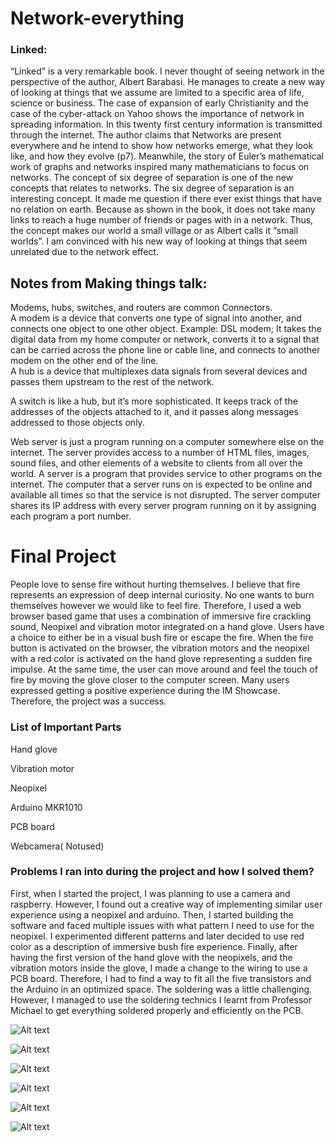 # Network-everything
### Linked:

“Linked” is a very remarkable book. I never thought of seeing network in the perspective of the author, Albert Barabasi. He manages to create a new way of looking at things that we assume are limited to a specific area of life, science or business.  The case of expansion of early Christianity and the case of the cyber-attack on Yahoo shows the importance of network in spreading information. In this twenty first century information is transmitted through the internet. The author claims that Networks are present everywhere and he intend to show how networks emerge, what they look like, and how they evolve (p7).  Meanwhile, the story of Euler’s mathematical work of graphs and networks inspired many mathematicians to focus on networks. The concept of six degree of separation is one of the new concepts that relates to networks.
The six degree of separation is an interesting concept. It made me question if there ever exist things that have no relation on earth. Because as shown in the book, it does not take many links to reach a huge number of friends or pages with in a network. Thus, the concept makes our world a small village or as Albert calls it “small worlds”.  I am convinced with his new way of looking at things that seem unrelated due to the network effect. 


## Notes from Making things talk:

Modems, hubs, switches, and routers are common Connectors.  
A modem is a device that converts one type of signal into another, and connects one object to one other object. Example: DSL modem;  It takes the digital data from my home computer or network, converts it to a signal that can be carried across the phone line or cable line, and connects to another modem on the other end of the line.  
A hub is a device that multiplexes data signals from several devices and passes them upstream to the rest of the network. 

A switch is like a hub, but it’s more sophisticated. It keeps track of the addresses of the objects attached to it, and it passes along messages addressed to those objects only. 

Web server is just a program running on a computer somewhere else on the internet. The server provides access to a number of HTML files, images, sound files, and other elements of a website to clients from all over the world.
A server is a program that provides service to other programs on the internet. The computer that a server runs on is expected to be online and available all times so that the service is not disrupted. 
The server computer shares its IP address with every server program running on it by assigning each program a port number.


# Final Project


People love to sense fire without hurting themselves. I believe that fire represents an expression of deep internal curiosity. No one wants to burn themselves however we would like to feel fire. Therefore, I used a web browser based game that uses a combination of immersive fire crackling sound, Neopixel and vibration motor integrated on a hand glove. Users have a choice to either be in a visual bush fire or escape the fire. When the fire button is activated on the browser, the vibration motors and the neopixel with a red color is activated on the hand glove representing a sudden fire impulse. At the same time, the user can move around and feel the touch of fire by moving the glove closer to the computer screen. Many users expressed getting a positive experience during the IM Showcase. Therefore, the project was a success. 

### List of Important Parts

Hand glove

Vibration motor

Neopixel

Arduino MKR1010

PCB board

Webcamera( Notused) 


### Problems I ran into during the project and how I solved them?


First, when I started the project, I was planning to use a camera and raspberry. However, I found out a creative way of implementing similar user experience using a neopixel and arduino. Then, I started building the software and faced multiple issues with what pattern I need to use for the neopixel. I experimented different patterns and later decided to use red color as a description of immersive bush fire experience.  Finally, after having the first version of the hand glove with the neopixels, and the vibration motors inside the glove, I made a change to the wiring to use a PCB board. Therefore, I had to find a way to fit all the five transistors and the Arduino in an optimized space. The soldering was a little challenging. However, I managed to use the soldering technics I learnt from Professor Michael to get everything soldered properly and efficiently on the PCB. 


![Alt text](https://github.com/AlemayehuMekonen/Network-everything/blob/master/Final%20Project/Final%20Project%20Documentation/System%20Diagram/Hardware%20Schematics.jpg)

![Alt text](https://github.com/AlemayehuMekonen/Network-everything/blob/master/Final%20Project/Final%20Project%20Documentation/System%20Diagram/System%20diagram.jpg)

![Alt text](https://github.com/AlemayehuMekonen/Network-everything/blob/master/Final%20Project/Final%20Project%20Documentation/Pictures%20of%20the%20electronics/PCB%20arduino.jpg)

![Alt text](https://github.com/AlemayehuMekonen/Network-everything/blob/master/Final%20Project/Final%20Project%20Documentation/Pictures%20of%20the%20electronics/topview.jpg)

![Alt text](https://github.com/AlemayehuMekonen/Network-everything/blob/master/Final%20Project/Final%20Project%20Documentation/Pictures%20of%20the%20electronics/Full%20view.jpg)

![Alt text](https://github.com/AlemayehuMekonen/Network-everything/blob/master/Final%20Project/Final%20Project%20Documentation/Pictures%20of%20the%20electronics/Glove2.jpg)
